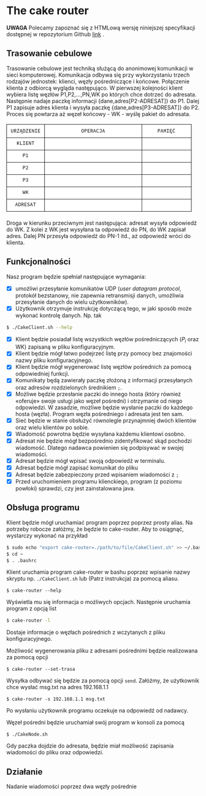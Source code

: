 # The cake router
**UWAGA** Polecamy zapoznać się z HTMLową wersję niniejszej
specyfikacji dostępnej w repozytorium Github
[link](https://github.com/jacawaca/the-cake-router) .

## Trasowanie cebulowe
Trasowanie cebulowe jest techniką służącą do anonimowej komunikacji w sieci
komputerowej. Komunikacja odbywa się przy wykorzystaniu trzech rodzajów
jednostek: klienci, węzły pośredniczące i końcowe.
Połączenie klienta z odbiorcą wygląda następująco.
W pierwszej kolejności klient wybiera listę węzłów P1,P2,…,PN,WK
po których chce dotrzeć do adresata.
Następnie nadaje paczkę informacji {dane,adres[P2-ADRESAT]} do 
P1. Dalej P1 zapisuje adres klienta i wysyła paczkę
{dane,adres[P3-ADRESAT]} do P2. Proces się powtarza aż węzeł końcowy - WK - wyślę pakiet do adresata.

![Trasowanie cebulowe](fig/wysylka.gif)

Droga w kierunku przeciwnym jest następująca: adresat wysyła
odpowiedź do WK. Z kolei z WK jest wysyłana ta odpowiedź do PN,
do WK zapisał adres. Dalej PN przesyła odpowiedź do PN-1 itd., aż
odpowiedź wróci do klienta.

## Funkcjonalności

Nasz program będzie spełniał następujące wymagania:
- [X] umożliwi przesyłanie komunikatów UDP (*user datagram protocol*, protokół
bezstanowy, nie zapewnia retransmisji danych, umożliwia przesyłanie danych
do wielu użytkowników).
- [X] Użytkownik otrzymuje instrukcję dotyczącą tego, w jaki sposób może wykonać kontrolę danych. Np. tak
```bash
$ ./CakeClient.sh --help
```
- [X] Klient będzie posiadał listę wszystkich węzłów pośredniczących ($P_i$ oraz WK) zapisaną w pliku konfiguracyjnym.
- [X] Klient będzie mógł łatwo podejrzeć listę przy pomocy bez znajomości nazwy pliku konfiguracyjnego.
- [X] Klient będzie mógł wygenerować listę węzłów pośrednich za pomocą
odpowiedniej funkcji.
- [X] Komunikaty będą zawierały paczkę złożoną z informacji przesyłanych oraz adresów rozdzielonych średnikiem ```;```.
- [X] Możliwe będzie przesłanie paczki do innego hosta (który również
«oferuje» swoje usługi jako węzeł pośredni) i otrzymanie od niego odpowiedzi. W zasadzie, możliwe będzie wysłanie paczki do każdego hosta (węzła). Program węzła pośredniego i adresata jest ten sam.
- [X] Sieć będzie w stanie obsłużyć równolegle przynajmniej dwóch klientów oraz wielu klientów po sobie.
- [X] Wiadomość powrotna będzie wysyłana każdemu klientowi osobno.
- [X] Adresat nie będzie mógł bezpośrednio zidentyfikować skąd pochodzi wiadomość. Dlatego nadawca powienien się podpisywać w swojej wiadomości.
- [X] Adresat będzie mógł wpisać swoją odpowiedź w terminalu.
- [X] Adresat będzie mógł zapisać komunikat do pliku
- [X] Adresat będzie zabezpieczony przed wpisaniem wiadomości z 
```;```
- [X] Przed uruchomieniem programu klienckiego, program (z poziomu powłoki) sprawdzi, czy jest zainstalowana java.
## Obsługa programu
Klient będzie mógł uruchamiać program poprzez poprzez prosty alias. Na potrzeby robocze
załóżmy, że będzie to cake-router. Aby to osiągnąć, wystarczy
wykonać na przykład
```sh
$ sudo echo "export cake-router=./path/to/file/CakeClient.sh" >> ~/.bash_aliases
$ cd ~
$ . .bashrc
```
Klient uruchamia program cake-router w bashu poprzez wpisanie nazwy skryptu np. ```./CakeClient.sh``` lub (Patrz instrukcja) za pomocą aliasu.
```
$ cake-router --help
```
Wyświetla mu się informacja o możliwych opcjach. Następnie
uruchamia program z opcją list
``` bash
$ cake-router -l
```
Dostaje informacje o węzłach pośrednich z wczytanych z pliku konfiguracyjnego.

Możliwość wygenerowania pliku z adresami pośrednimi będzie realizowana za pomocą opcji
```
$ cake-router --set-trasa

```
Wysyłka odbywać się będzie za pomocą opcji ```send```. Załóżmy, że użytkownik chce wysłać msg.txt na adres 192.168.1.1
```
$ cake-router -s 192.168.1.1 msg.txt
```
Po wysłaniu użytkownik programu oczekuje na odpowiedź od nadawcy.

Węzeł pośredni będzie uruchamiał swój program w konsoli za pomocą
```
$ ./CakeNode.sh
```
Gdy paczka dojdzie do adresata, będzie miał możliwość zapisania wiadomości do pliku oraz odpowiedzi.
## Działanie
Nadanie wiadomości poprzez dwa węzły pośrednie
